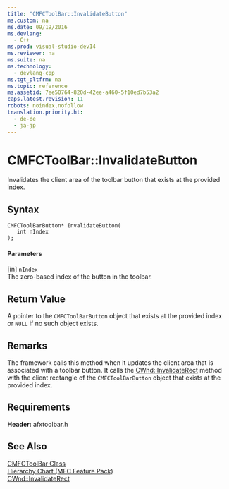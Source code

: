 ```yaml
---
title: "CMFCToolBar::InvalidateButton"
ms.custom: na
ms.date: 09/19/2016
ms.devlang: 
  - C++
ms.prod: visual-studio-dev14
ms.reviewer: na
ms.suite: na
ms.technology: 
  - devlang-cpp
ms.tgt_pltfrm: na
ms.topic: reference
ms.assetid: 7ee50764-820d-42ee-a460-5f10ed7b53a2
caps.latest.revision: 11
robots: noindex,nofollow
translation.priority.ht: 
  - de-de
  - ja-jp
---
```

# CMFCToolBar::InvalidateButton
Invalidates the client area of the toolbar button that exists at the provided index.  
  
## Syntax  
  
```  
CMFCToolBarButton* InvalidateButton(  
   int nIndex  
);  
```  
  
#### Parameters  
 [in] `nIndex`  
 The zero-based index of the button in the toolbar.  
  
## Return Value  
 A pointer to the `CMFCToolBarButton` object that exists at the provided index or `NULL` if no such object exists.  
  
## Remarks  
 The framework calls this method when it updates the client area that is associated with a toolbar button. It calls the [CWnd::InvalidateRect](../vs140/CWnd--InvalidateRect.md) method with the client rectangle of the `CMFCToolBarButton` object that exists at the provided index.  
  
## Requirements  
 **Header:** afxtoolbar.h  
  
## See Also  
 [CMFCToolBar Class](../Topic/CMFCToolBar%20Class.md)   
 [Hierarchy Chart (MFC Feature Pack)](../vs140/Hierarchy-Chart.md)   
 [CWnd::InvalidateRect](../vs140/CWnd--InvalidateRect.md)